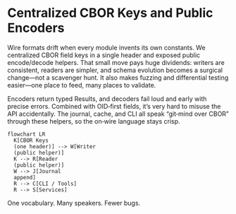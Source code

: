 # Centralized CBOR Keys and Public Encoders

Wire formats drift when every module invents its own constants. We centralized CBOR field keys in a single header and exposed public encode/decode helpers. That small move pays huge dividends: writers are consistent, readers are simpler, and schema evolution becomes a surgical change—not a scavenger hunt. It also makes fuzzing and differential testing easier—one place to feed, many places to validate.

Encoders return typed Results, and decoders fail loud and early with precise errors. Combined with OID‑first fields, it’s very hard to misuse the API accidentally. The journal, cache, and CLI all speak “git‑mind over CBOR” through these helpers, so the on‑wire language stays crisp.

```mermaid
flowchart LR
  K[CBOR Keys
  (one header)] --> W[Writer
  (public helper)]
  K --> R[Reader
  (public helper)]
  W --> J[Journal
  append]
  R --> C[CLI / Tools]
  R --> S[Services]
```

One vocabulary. Many speakers. Fewer bugs.
